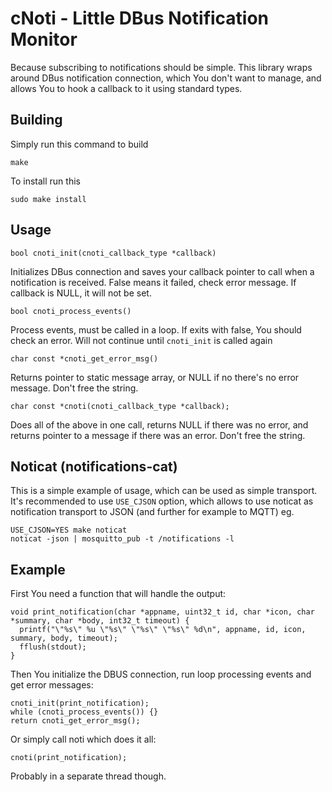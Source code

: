 # cNoti - Little DBus Notification Monitor

Because subscribing to notifications should be simple. This library wraps around DBus notification
connection, which You don't want to manage, and allows You to hook a callback to it using standard
types.

## Building

Simply run this command to build

    make

To install run this

    sudo make install

## Usage

    bool cnoti_init(cnoti_callback_type *callback)

Initializes DBus connection and saves your callback pointer to call when a notification is received.
False means it failed, check error message. If callback is NULL, it will not be set.

    bool cnoti_process_events()

Process events, must be called in a loop. If exits with false, You should check an error. Will not
continue until `cnoti_init` is called again

    char const *cnoti_get_error_msg()

Returns pointer to static message array, or NULL if no there's no error message. Don't free the
string.

    char const *cnoti(cnoti_callback_type *callback);

Does all of the above in one call, returns NULL if there was no error, and returns pointer to a
message if there was an error. Don't free the string.

## Noticat (notifications-cat)

This is a simple example of usage, which can be used as simple transport. It's recommended to use
`USE_CJSON` option, which allows to use noticat as notification transport to JSON (and further for
example to MQTT) eg.

    USE_CJSON=YES make noticat
    noticat -json | mosquitto_pub -t /notifications -l

## Example

First You need a function that will handle the output:

    void print_notification(char *appname, uint32_t id, char *icon, char *summary, char *body, int32_t timeout) {
      printf("\"%s\" %u \"%s\" \"%s\" \"%s\" %d\n", appname, id, icon, summary, body, timeout);
      fflush(stdout);
    }

Then You initialize the DBUS connection, run loop processing events and get error messages:

    cnoti_init(print_notification);
    while (cnoti_process_events()) {}
    return cnoti_get_error_msg();

Or simply call noti which does it all:

    cnoti(print_notification);

Probably in a separate thread though.
